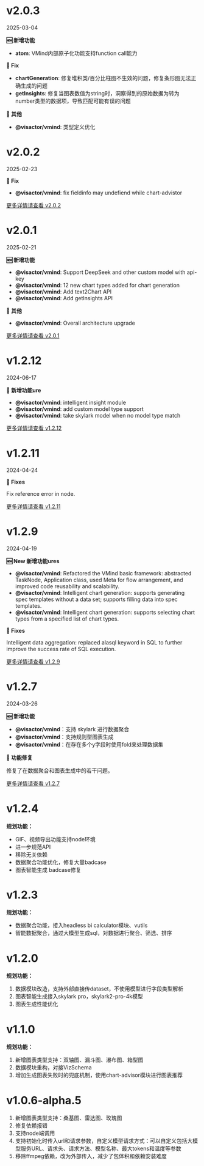 # v2.0.3

2025-03-04

**🆕 新增功能**

- **atom**: VMind内部原子化功能支持function call能力

**🔖 Fix**

- **chartGeneration**: 修复堆积类/百分比柱图不生效的问题，修复条形图无法正确生成的问题
- **getInsights**: 修复当图表数值为string时，洞察得到的原始数据为转为number类型的数据项，导致匹配可能有误的问题

**🔖 其他**

- **@visactor/vmind**: 类型定义优化


# v2.0.2

2025-02-23


**🔖 Fix**

- **@visactor/vmind**: fix fieldinfo may undefiend while chart-advistor

[更多详情请查看 v2.0.2](https://github.com/VisActor/VMind/releases/tag/v2.0.2)

# v2.0.1

2025-02-21


**🆕 新增功能**

- **@visactor/vmind**: Support DeepSeek and other custom model with api-key
- **@visactor/vmind**: 12 new chart types added for chart generation
- **@visactor/vmind**: Add text2Chart API
- **@visactor/vmind**: Add getInsights API

**🔖 其他**

- **@visactor/vmind**: Overall architecture upgrade


[更多详情请查看 v2.0.1](https://github.com/VisActor/VMind/releases/tag/v2.0.1)

# v1.2.12

2024-06-17


**🔖 新增功能ure**

- **@visactor/vmind**: intelligent insight module
- **@visactor/vmind**: add custom model type support
- **@visactor/vmind**: take skylark model when no model type match

[更多详情请查看 v1.2.12](https://github.com/VisActor/VMind/releases/tag/v1.2.12)

# v1.2.11

2024-04-24


**🐛 Fixes**

Fix reference error in node.

[更多详情请查看 v1.2.11](https://github.com/VisActor/VMind/releases/tag/v1.2.11)

# v1.2.9

2024-04-19


**🆕 New 新增功能ures**

- **@visactor/vmind**: Refactored the VMind basic framework: abstracted TaskNode, Application class, used Meta for flow arrangement, and improved code reusability and scalability.
- **@visactor/vmind**: Intelligent chart generation: supports generating spec templates without a data set; supports filling data into spec templates.
- **@visactor/vmind**: Intelligent chart generation: supports selecting chart types from a specified list of chart types.

**🐛 Fixes**

Intelligent data aggregation: replaced alasql keyword in SQL to further improve the success rate of SQL execution.

[更多详情请查看 v1.2.9](https://github.com/VisActor/VMind/releases/tag/v1.2.9)


# v1.2.7

2024-03-26

**🆕 新增功能**

- **@visactor/vmind**：支持 skylark 进行数据聚合
- **@visactor/vmind**：支持规则型图表生成
- **@visactor/vmind**：在存在多个y字段时使用fold来处理数据集

**🐛 功能修复**

修复了在数据聚合和图表生成中的若干问题。

[更多详情请查看 v1.2.7](https://github.com/VisActor/VMind/releases/tag/v1.2.7)

# v1.2.4

**规划功能：**

- GIF、视频导出功能支持node环境
- 进一步规范API
- 移除无关依赖
- 数据聚合功能优化，修复大量badcase
- 图表智能生成 badcase修复

# v1.2.3

**规划功能：**

- 数据聚合功能，接入headless bi calculator模块、vutils
- 智能数据聚合，通过大模型生成sql，对数据进行聚合、筛选、排序

# v1.2.0

**规划功能：**

1. 数据模块改造，支持外部直接传dataset，不使用模型进行字段类型解析
2. 图表智能生成接入skylark pro，skylark2-pro-4k模型
3. 图表生成性能优化

# v1.1.0

**规划功能：**

1. 新增图表类型支持：双轴图、漏斗图、瀑布图、箱型图
2. 数据模块重构，对接VizSchema
3. 增加生成图表失败时的兜底机制，使用chart-advisor模块进行图表推荐

# v1.0.6-alpha.5

1. 新增图表类型支持：桑基图、雷达图、玫瑰图
2. 修复依赖报错
3. 支持node端调用
4. 支持初始化时传入url和请求参数，自定义模型请求方式：可以自定义包括大模型服务URL、请求头、请求方法、模型名称、最大tokens和温度等参数
5. 移除ffmpeg依赖，改为外部传入，减少了包体积和依赖安装难度

